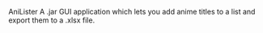 AniLister
A .jar GUI application which lets you add anime titles to a list and export them to a .xlsx file.
